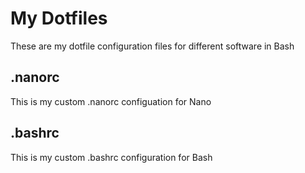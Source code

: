 # My Dotfiles
These are my dotfile configuration files for different software in Bash
## .nanorc
This is my custom .nanorc configuation for Nano
## .bashrc
This is my custom .bashrc configuration for Bash
